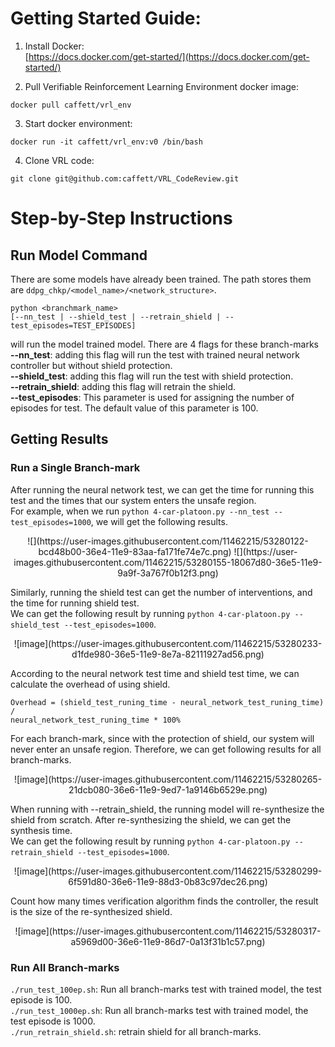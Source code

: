 # Getting Started Guide: 
1. Install Docker:  
[https://docs.docker.com/get-started/](https://docs.docker.com/get-started/)

2. Pull Verifiable Reinforcement Learning Environment docker image:   
```  
docker pull caffett/vrl_env
```
3. Start docker environment:  
```  
docker run -it caffett/vrl_env:v0 /bin/bash
```
4. Clone VRL code:  
```
git clone git@github.com:caffett/VRL_CodeReview.git
```

# Step-by-Step Instructions
## Run Model Command
There are some models have already been trained. The path stores them are `ddpg_chkp/<model_name>/<network_structure>`.

```
python <branchmark_name> 
[--nn_test | --shield_test | --retrain_shield | --test_episodes=TEST_EPISODES]
``` 
will run the model trained model.
There are 4 flags for these branch-marks  
**--nn\_test**: adding this flag will run the test with trained neural network controller but without shield protection.  
**--shield\_test**:  adding this flag will run the test with shield protection.  
**--retrain\_shield**: adding this flag will retrain the shield.  
**--test\_episodes**: This parameter is used for assigning the number of episodes for test. The default value of this parameter is 100.    

## Getting Results
### Run a Single Branch-mark
After running the neural network test, we can get the time for running this test and the times that our system enters the unsafe region.  
For example, when we run `python 4-car-platoon.py --nn_test --test_episodes=1000`, we will get the following results.  

<center>
![](https://user-images.githubusercontent.com/11462215/53280122-bcd48b00-36e4-11e9-83aa-fa171fe74e7c.png)
![](https://user-images.githubusercontent.com/11462215/53280155-18067d80-36e5-11e9-9a9f-3a767f0b12f3.png)
</center>


Similarly, running the shield test can get the number of interventions, and the time for running shield test.  
We can get the following result by running `python 4-car-platoon.py --shield_test --test_episodes=1000`.  
<center>
![image](https://user-images.githubusercontent.com/11462215/53280233-d1fde980-36e5-11e9-8e7a-82111927ad56.png)
</center>

According to the neural network test time and shield test time, we can calculate the overhead of using shield.  

```
Overhead = (shield_test_runing_time - neural_network_test_runing_time) /
neural_network_test_runing_time * 100%
```
  
For each branch-mark, since with the protection of shield, our system will never enter an unsafe region. Therefore, we can get following results for all branch-marks.

<center>
![image](https://user-images.githubusercontent.com/11462215/53280265-21dcb080-36e6-11e9-9ed7-1a9146b6529e.png)
</center>

When running with --retrain_shield, the running model will re-synthesize the shield from scratch. After re-synthesizing the shield, we can get the synthesis time.  
We can get the following result by running `python 4-car-platoon.py --retrain_shield --test_episodes=1000`. 
<center>
![image](https://user-images.githubusercontent.com/11462215/53280299-6f591d80-36e6-11e9-88d3-0b83c97dec26.png)
</center>

Count how many times verification algorithm finds the controller, the result is the size of the re-synthesized shield. 
<center>
![image](https://user-images.githubusercontent.com/11462215/53280317-a5969d00-36e6-11e9-86d7-0a13f31b1c57.png)
</center>

### Run All Branch-marks  
`./run_test_100ep.sh`: Run all branch-marks test with trained model, the test episode is 100.     
`./run_test_1000ep.sh`: Run all branch-marks test with trained model, the test episode is 1000.    
`./run_retrain_shield.sh`: retrain shield for all branch-marks.       
